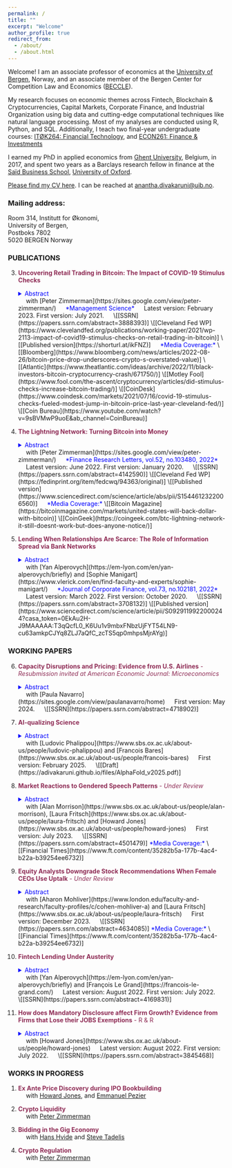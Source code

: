 ```yaml
---
permalink: /
title: ""
excerpt: "Welcome"
author_profile: true
redirect_from:
  - /about/
  - /about.html
---
```


<!-- --- 
Welcome! I am a post-doctoral researcher in economics at the [University of Bergen](https://www.uib.no/econ]), Norway. I am also an associate member of the Bergen Center for Competition Law and Economics \([BECCLE](https://beccle.no/)\).   

My research explores the economics of:

-   Financial Technology (FinTech)
-   Blockchain & Cryptocurrencies
-   Capital Markets
-   Corporate Finance
-   Industrial Organization

I specialize in the empirical analysis of massively large datasets using R, Python, and SQL.  

I also teach a final-year undergraduate course [ITØK 264: Financial Technology](https://www.uib.no/emne/IT%C3%98K264).  

I obtained my PhD in applied economics from [Ghent University](https://www.ugent.be/eb/en), Belgium in 2017. I also spent two years as a Barclays research fellow in finance at the [Saïd Business School](https://www.sbs.ox.ac.uk/), [University of Oxford](https://www.ox.ac.uk/), United Kingdom.  

[Please find my CV here](https://adivakaruni.github.io/files/cv_nov22.pdf). You can reach me at [anantha.divakaruni@uib.no](anantha.divakarun@uib.no).  
---  -->

Welcome! I am an associate professor of economics at the [University of Bergen](https://www.uib.no/econ]), Norway, and an associate member of the Bergen Center for Competition Law and Economics \([BECCLE](https://beccle.no/)\). 

My research focuses on economic themes across Fintech, Blockchain & Cryptocurrencies, Capital Markets, Corporate Finance, and Industrial Organization using big data and cutting-edge computational techniques like natural language processing. Most of my analyses are conducted using R, Python, and SQL. Additionally, I teach two final-year undergraduate courses: [ITØK264: Financial Technology](https://www.uib.no/emne/IT%C3%98K264), and [ECON261: Finance & Investments](https://www4.uib.no/en/courses/econ261) 

I earned my PhD in applied economics from [Ghent University](https://www.ugent.be/eb/en), Belgium, in 2017, and spent two years as a Barclays research fellow in finance at the [Saïd Business School](https://www.sbs.ox.ac.uk/), [University of Oxford](https://www.ox.ac.uk/). 

[Please find my CV here](https://adivakaruni.github.io/files/cv_oct24.pdf). I can be reached at [anantha.divakaruni@uib.no](anantha.divakarun@uib.no). 

### Mailing address:  
Room 314, Institutt for Økonomi,  
University of Bergen,  
Postboks 7802  
5020 BERGEN Norway  


### PUBLICATIONS

3.  <span style="color:#8f2d56">**Uncovering Retail Trading in Bitcoin: The Impact of COVID-19 Stimulus Checks**</span>
    <details style="color:#14213d" align="justify">
        <summary style="color:blue">Abstract</summary>
        In April 2020, the US government sent economic impact payments (EIPs) directly to households, as part of its measures to address the COVID-19 pandemic. We characterize these stimulus checks as a wealth shock for households and examine their effect on retail trading in Bitcoin. We find a significant increase in Bitcoin buy trades for the modal EIP amount of $1,200. The rise in Bitcoin trading is highest among individuals without families and at exchanges catering to nonprofessional investors. We estimate that the EIP program has a significant but modest effect on the US dollar–Bitcoin trading pair, increasing trade volume by about 3.8 percent. Trades associated with the EIPs result in a slight rise in the price of Bitcoin of 7 basis points. Nonetheless, the increase in trading is small compared to the size of the stimulus check program, representing only 0.02 percent of all EIP dollars. We repeat our analysis for other countries with similar stimulus programs and find an increase in Bitcoin buy trades in these currencies. Our findings highlight how wealth shocks affect retail trading.
    </details>
      with [Peter Zimmerman](https://sites.google.com/view/peter-zimmerman/)  
      <span style="color:blue">*Management Science*</span>  
      Latest version: February 2023. First version: July 2021.  
      \[[SSRN](https://papers.ssrn.com/abstract=3888393)] \[[Cleveland Fed WP](https://www.clevelandfed.org/publications/working-paper/2021/wp-2113-impact-of-covid19-stimulus-checks-on-retail-trading-in-bitcoin)] \[[Published version](https://shorturl.at/ikFNZ)]  
      <span style="color:blue">*Media Coverage:*</span> \[[Bloomberg](https://www.bloomberg.com/news/articles/2022-08-26/bitcoin-price-drop-underscores-crypto-s-overstated-value)] \[[Atlantic](https://www.theatlantic.com/ideas/archive/2022/11/black-investors-bitcoin-cryptocurrency-crash/671750/)] \[[Motley Fool](https://www.fool.com/the-ascent/cryptocurrency/articles/did-stimulus-checks-increase-bitcoin-trading/)] \[[CoinDesk](https://www.coindesk.com/markets/2021/07/16/covid-19-stimulus-checks-fueled-modest-jump-in-bitcoin-price-last-year-cleveland-fed/)] \[[Coin Bureau](https://www.youtube.com/watch?v=9sBVMwP9uoE&ab_channel=CoinBureau)]  

2.  <span style="color:#8f2d56">**The Lightning Network: Turning Bitcoin into Money**</span>  
    <details style="color:#14213d" align="justify">
        <summary style="color:blue">Abstract</summary>
        The Lightning Network (LN) is a means of netting Bitcoin payments outside the blockchain. We find a significant association between LN adoption and reduced blockchain congestion, suggesting that the LN has helped improve the efficiency of Bitcoin as a means of payment. This improvement cannot be explained by other factors, such as changes in demand or the adoption of SegWit. We find mixed evidence on whether increased centralisation in the Lightning Network has improved its efficiency. Our findings have implications for the future of cryptocurrencies as a means of payment and their environmental footprint.
    </details>
      with [Peter Zimmerman](https://sites.google.com/view/peter-zimmerman/)  
      <span style="color:blue">*Finance Research Letters, vol.52, no.103480, 2022*</span>  
      Latest version: June 2022. First version: January 2020.  
      \[[SSRN](https://papers.ssrn.com/abstract=4142590)] \[[Cleveland Fed WP](https://fedinprint.org/item/fedcwq/94363/original)] \[[Published version](https://www.sciencedirect.com/science/article/abs/pii/S1544612322006560)]  
      <span style="color:blue">*Media Coverage:*</span> \[[Bitcoin Magazine](https://bitcoinmagazine.com/markets/united-states-will-back-dollar-with-bitcoin)] \[[CoinGeek](https://coingeek.com/btc-lightning-network-it-still-doesnt-work-but-does-anyone-notice/)]  

1.  <span style="color:#8f2d56">**Lending When Relationships Are Scarce: The Role of Information Spread via Bank Networks**</span>  
    <details style="color:#14213d" align="justify">
        <summary style="color:blue">Abstract</summary>
        We investigate how information flows within bank networks facilitate syndicate formation and lending in the leveraged buyout (LBO) market, where relationships between banks and borrowers are scarce and borrower opacity is high. Using novel measures that characterize a bank's ability to source and disseminate information within its loan syndication network, we show that the extent of this capability influences which banks join the syndicate, the share the lead bank holds, and LBO borrowing terms. Banks' ability to source and disseminate network-based information is particularly useful when ties to prospective borrowers are lacking, with the information flows extending beyond knowledge on PE firms and LBO targets.
    </details>
      with [Yan Alperovych](https://em-lyon.com/en/yan-alperovych/briefly) and [Sophie Manigart](https://www.vlerick.com/en/find-faculty-and-experts/sophie-manigart/)  
      <span style="color:blue">*Journal of Corporate Finance, vol.73, no.102181, 2022*</span>  
      Latest version: March 2022. First version: October 2020.  
      \[[SSRN](https://papers.ssrn.com/abstract=3708132)] \[[Published version](https://www.sciencedirect.com/science/article/pii/S0929119922000244?casa_token=0EkAu2H-J9MAAAAA:T3qQcfL0_K6Uu1v9mbxFNbzUjFYT54LN9-cu63amkpCJYq8ZLJ7aQfC_zcTS5qp0mhpsMjrAYg)]  

### WORKING PAPERS

6.  <span style="color:#8f2d56">**Capacity Disruptions and Pricing: Evidence from U.S. Airlines** - *Resubmission invited at American Economic Journal: Microeconomics*</span> 
    <details style="color:#14213d" align="justify">
        <summary style="color:blue">Abstract</summary>
        We study pricing responses to shocks that diminish firms’ capital stock, by examining implications of the sudden grounding of the fuel-efficient Boeing 737 MAX on US carriers. Using novel fleet and flight data, we find significant variation in pricing responses among carriers based on their pre-grounding MAX utilization rates. Southwest, the most affected carrier, increased average fares by 1.7% ($4) on its MAX-operated routes, which would have risen by 17% ($41) had the MAX been used exclusively. Cost increases from using less fuel-efficient idle capacity do not fully explain these price hikes, and are attributed to tightened capacity constraints. The quarterly increase in carbon emissions due to the use of less fuel-efficient aircraft during the grounding was equivalent to those produced by 104,720 cars. 
    </details>
      with [Paula Navarro](https://sites.google.com/view/paulanavarro/home)  
      First version: May 2024.  
      \[[SSRN](https://papers.ssrn.com/abstract=4718902)]  

5.  <span style="color:#8f2d56">**AI-qualizing Science**</span>  
    <details style="color:#14213d" align="justify">
        <summary style="color:blue">Abstract</summary>
        Researchers face significant disparities in accessing resources for high-impact research. Artificial Intelligence (AI) promises to bridge these gaps by offering capabilities previously unavailable to many institutions. This paper examines the effects on protein research of AlphaFold, an AI tool that won the 2024 Nobel Prize in Chemistry for accurately predicting protein structures. Using comprehensive publication data, we show that AlphaFold benefits researchers at lower-ranked universities as their share of top-journal publications increases significantly following its release. These findings suggest that AI tools can lower barriers to entry in resource-intensive scientific fields and challenge established knowledge production hierarchies. AI can lead to a more equitable distribution of opportunities, with broader implications for innovation, scientific discovery, and research policy. 
    </details>
      with [Ludovic Phalippou](https://www.sbs.ox.ac.uk/about-us/people/ludovic-phalippou) and [Francois Bares](https://www.sbs.ox.ac.uk/about-us/people/francois-bares)  
      First version: February 2025.  
      \[[Draft](https://adivakaruni.github.io/files/AlphaFold_v2025.pdf)]  

4.  <span style="color:#8f2d56">**Market Reactions to Gendered Speech Patterns** - *Under Review*</span>  
    <details style="color:#14213d" align="justify">
        <summary style="color:blue">Abstract</summary>
        We analyze how gender-based sociolinguistic perceptions influence the credibility of corporate executives. Using audio recordings, we focus on uptalk (rising intonation) occurrence among executives during earnings calls. Uptalk by female, but not male, executives predicts lower earnings and prompts analysts to issue lower recommendations and earnings forecasts, although these do not fully reflect the signal. Bid-ask spreads widen when female executives speak and use uptalk. These findings suggest that uptalk is a female-typed characteristic signaling uncertainty. The #MeToo movement did not alter signaling value or market response of female uptalk, but led to more male uptalk eliciting favorable market responses. 
    </details>
      with [Alan Morrison](https://www.sbs.ox.ac.uk/about-us/people/alan-morrison), [Laura Fritsch](https://www.sbs.ox.ac.uk/about-us/people/laura-fritsch) and [Howard Jones](https://www.sbs.ox.ac.uk/about-us/people/howard-jones)  
      First version: July 2023.  
      \[[SSRN](https://papers.ssrn.com/abstract=4501479)]  
    <span style="color:blue">*Media Coverage:*</span> \[[Financial Times](https://www.ft.com/content/35282b5a-177b-4ac4-b22a-b39254ee6732)]  

3.  <span style="color:#8f2d56">**Equity Analysts Downgrade Stock Recommendations When Female CEOs Use Uptalk** - *Under Review*</span>  
    <details style="color:#14213d" align="justify">
        <summary style="color:blue">Abstract</summary>
        Despite having similar performance to their male counterparts, women remain underrepresented in corporate leadership roles. In the US for example, only 6.6% of CEOs of Fortune 500 firms are women. One explanation is that female CEOs face more negative evaluations from investors and analysts 1-4, yet we know little about when and why this evaluative discount happens. Here we show that analysts and investors respond negatively when an incoming female CEO uses high levels of high-rising intonation ('uptalk') during her first earnings calls. Newly appointed male CEOs face no change in evaluations when they use 'uptalk'. This pattern that connects gender disparities in evaluative outcomes to 'uptalk' (a female-typed speech pattern), was uncovered by applying a novel voice analysis method to a large dataset comprising the original voice recordings of every earnings call surrounding CEO transitions in the US from 2011 to 2019. Our study demonstrates the general value of voice analysis in understanding why evaluations of social groups can remain decoupled from their realized performance and points to an understudied mechanism that maintains gender disparities in corporate leadership.
    </details>
      with [Aharon Mohliver](https://www.london.edu/faculty-and-research/faculty-profiles/c/cohen-mohliver-a) and [Laura Fritsch](https://www.sbs.ox.ac.uk/about-us/people/laura-fritsch)  
      First version: December 2023.  
      \[[SSRN](https://papers.ssrn.com/abstract=4634085)] 
    <span style="color:blue">*Media Coverage:*</span> \[[Financial Times](https://www.ft.com/content/35282b5a-177b-4ac4-b22a-b39254ee6732)]  

2.  <span style="color:#8f2d56">**Fintech Lending Under Austerity**</span>  
    <details style="color:#14213d" align="justify">
        <summary style="color:blue">Abstract</summary>
        We document public welfare spending as an important growth driver of FinTech lending. Examining the massive austerity-led cuts to local welfare spending initiated by the UK government in 2010, we show that the gradual uneven rollback of the local welfare state since then is strongly associated with a rise in demand for peer-to-peer (P2P) consumer loans among affected areas, primarily in areas facing more banking and digital exclusion. P2P loans issued in austerity-affected areas are more expensive compared to those issued in unaffected areas, consistent with the P2P platform's risk pricing sensitivity to higher default rates in affected areas. Overall, our findings show that P2P lending, as an alternative means to household finance, can help smooth cuts in welfare transfers particularly among households in economically deprived areas.
    </details>
      with [Yan Alperovych](https://em-lyon.com/en/yan-alperovych/briefly) and [François Le Grand](https://francois-le-grand.com/)  
      Latest version: August 2022. First version: July 2022.  
      \[[SSRN](https://papers.ssrn.com/abstract=4169831)]  

1.  <span style="color:#8f2d56">**How does Mandatory Disclosure affect Firm Growth? Evidence from Firms that Lose their JOBS Exemptions** - R & R </span>  
    <details style="color:#14213d" align="justify">
        <summary style="color:blue">Abstract</summary>
        U.S. firms which go public under the JOBS Act benefit from disclosure exemptions, but on average these last for only two years. We study the impact on the investments and growth opportunities of these firms when they move to mandatory disclosure. After losing their exemptions, firms raise less equity relative to debt and invest less in physical assets, innovation, and acquisitions. At the same time, they exhibit better allocation of equity to investments, better utilization of existing assets, and improvements in Tobin’s q. These findings suggest that disclosure-exempt firms prioritise investment, but those subject to stricter disclosure requirements make more efficient investment decisions. 
    </details>
      with [Howard Jones](https://www.sbs.ox.ac.uk/about-us/people/howard-jones)  
      Latest version: August 2022. First version: July 2022.  
      \[[SSRN](https://papers.ssrn.com/abstract=3845468)]  

### WORKS IN PROGRESS

1. <span style="color:#8f2d56">**Ex Ante Price Discovery during IPO Bookbuilding**</span>  
      with [Howard Jones](https://www.sbs.ox.ac.uk/about-us/people/howard-jones), and [Emmanuel Pezier](https://www.sbs.ox.ac.uk/about-us/people/emmanuel-pezier)  

2. <span style="color:#8f2d56">**Crypto Liquidity**</span>  
      with [Peter Zimmerman](https://sites.google.com/view/peter-zimmerman/)  

3. <span style="color:#8f2d56">**Bidding in the Gig Economy**</span>  
      with [Hans Hvide](https://sites.google.com/site/hanshvide) and [Steve Tadelis](https://faculty.haas.berkeley.edu/stadelis/)   

4. <span style="color:#8f2d56">**Crypto Regulation**</span>  
      with [Peter Zimmerman](https://sites.google.com/view/peter-zimmerman/)  
